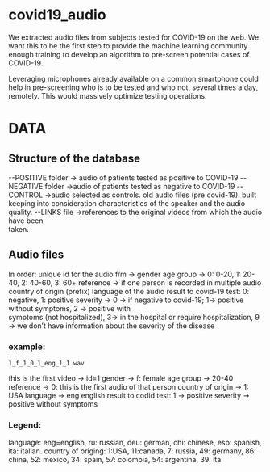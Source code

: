 # covid19_audio
We extracted audio files from subjects tested for COVID-19 on the web. We want this to be the first step to provide the machine learning community enough training to develop an algorithm to pre-screen potential cases of COVID-19. 

Leveraging microphones already available on a common smartphone could help in pre-screening who is to be tested and who not, several times a day, remotely. This would massively optimize testing operations.

# DATA
## Structure of the database
--POSITIVE folder      -> audio of patients tested as positive to COVID-19
--NEGATIVE folder     ->audio of patients tested as negative to COVID-19
--CONTROL               ->audio selected as controls. old audio files (pre covid-19). built 
                                       keeping into consideration characteristics of the speaker and the 
                                       audio quality.
--LINKS file                 ->references to the original videos from which the audio have been  
                                       taken.
## Audio files
In order:
unique id for the audio
f/m -> gender
age group -> 0: 0-20, 1: 20-40, 2: 40-60, 3: 60+
reference -> if one person is recorded in multiple audio
country of origin (prefix)
language of the audio
result to covid-19 test: 0: negative, 1: positive
severity -> 0 → if negative to covid-19; 1→ positive without symptoms, 2 → positive with    
               symptoms (not hospitalized), 3→ in the hospital or require hospitalization,
               9 → we don’t have information about the severity of the disease

### example: 
    1_f_1_0_1_eng_1_1.wav

this is the first video -> id=1
gender -> f: female
age group -> 20-40
reference -> 0: this is the first audio of that person
country of origin -> 1: USA
language -> eng english
result to codid test: 1 -> positive
severity -> positive without symptoms

### Legend:
language: eng=english, ru: russian, deu: german, chi: chinese, esp: spanish, ita: italian.
country of origing: 1:USA, 11:canada, 7: russia, 49: germany, 86: china, 52: mexico, 34: spain, 57: colombia, 54: argentina, 39: ita




